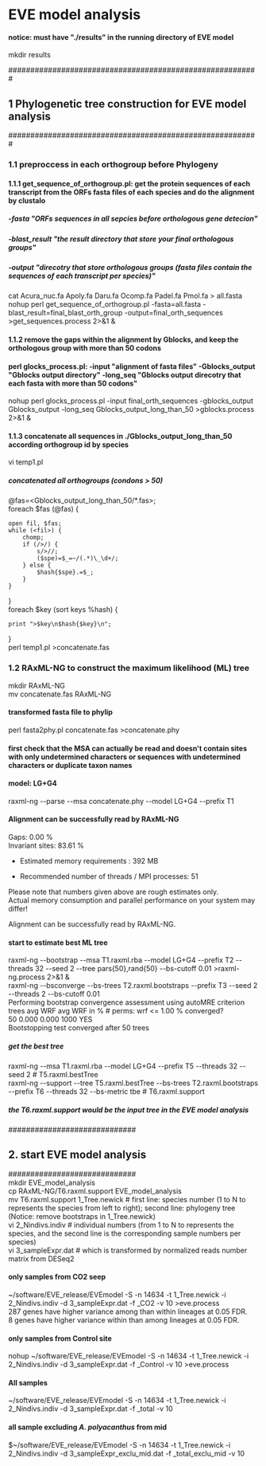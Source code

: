 EVE model analysis  
==================  
#### notice: must have "./results" in the running directory of EVE model  
mkdir results  

#########################################################  
## 1 Phylogenetic tree construction for EVE model analysis
#########################################################  
### 1.1 preproccess in each orthogroup before Phylogeny  
#### 1.1.1 get_sequence_of_orthogroup.pl: get the protein sequences of each transcript from the ORFs fasta files of each species and do the alignment by clustalo  
##### -fasta "ORFs sequences in all sepcies before orthologous gene detecion"  
##### -blast_result "the result directory that store your final orthologous groups"  
##### -output "direcotry that store orthologous groups (fasta files contain the sequences of each transcript per species)"  
cat Acura_nuc.fa Apoly.fa Daru.fa Ocomp.fa Padel.fa Pmol.fa > all.fasta  
nohup perl get_sequence_of_orthogroup.pl -fasta=all.fasta -blast_result=final_blast_orth_group -output=final_orth_sequences >get_sequences.process 2>&1 &  
#### 1.1.2 remove the gaps within the alignment by Gblocks, and keep the orthologous group with more than 50 codons  
#### perl glocks_process.pl: -input "alignment of fasta files" -Gblocks_output "Gblocks output directory" -long_seq "Gblocks output direcotry that each fasta with more than 50 codons"  
nohup perl glocks_process.pl -input final_orth_sequences -gblocks_output Gblocks_output -long_seq Gblocks_output_long_than_50 >gblocks.process 2>&1 &  
#### 1.1.3 concatenate all sequences in ./Gblocks_output_long_than_50 according orthogroup id by species  
vi temp1.pl  
##### concatenated all orthogroups (condons > 50)  
@fas=<Gblocks_output_long_than_50/*.fas>;  
foreach $fas (@fas) {  

	open fil, $fas;  
	while (<fil>) {  
		chomp;  
		if (/>/) {  
			s/>//;  
			($spe)=$_=~/(.*)\_\d+/;  
		} else {  
			$hash{$spe}.=$_;  
		}  
	}  
}  
foreach $key (sort keys %hash) {  

	print ">$key\n$hash{$key}\n";  
}  
perl temp1.pl >concatenate.fas  
  
### 1.2 RAxML-NG to construct the maximum likelihood (ML) tree  
mkdir RAxML-NG  
mv concatenate.fas RAxML-NG  
#### transformed fasta file to phylip  
perl fasta2phy.pl concatenate.fas >concatenate.phy  
#### first check that the MSA can actually be read and doesn't contain sites with only undetermined characters or sequences with undetermined characters or duplicate taxon names  
#### model: LG+G4  
raxml-ng --parse --msa concatenate.phy --model LG+G4 --prefix T1    
#### Alignment can be successfully read by RAxML-NG  
Gaps: 0.00 %  
Invariant sites: 83.61 %  
* Estimated memory requirements                : 392 MB  
  
* Recommended number of threads / MPI processes: 51  
  
Please note that numbers given above are rough estimates only.  
Actual memory consumption and parallel performance on your system may differ!  
  
Alignment can be successfully read by RAxML-NG.  
  
#### start to estimate best ML tree  
raxml-ng --bootstrap --msa T1.raxml.rba --model LG+G4 --prefix T2 --threads 32 --seed 2 --tree pars{50},rand{50} --bs-cutoff 0.01 >raxml-ng.process 2>&1 &  
raxml-ng --bsconverge --bs-trees T2.raxml.bootstraps --prefix T3 --seed 2 --threads 2 --bs-cutoff 0.01  
Performing bootstrap convergence assessment using autoMRE criterion  
    trees        avg WRF       avg WRF in %       # perms: wrf <= 1.00 %     converged?  
      50          0.000              0.000                         1000        YES  
Bootstopping test converged after 50 trees  
  
##### get the best tree
raxml-ng --msa T1.raxml.rba --model LG+G4 --prefix T5 --threads 32 --seed 2 # T5.raxml.bestTree  
raxml-ng --support --tree T5.raxml.bestTree --bs-trees T2.raxml.bootstraps --prefix T6 --threads 32 --bs-metric tbe	# T6.raxml.support  
##### the T6.raxml.support would be the input tree in the EVE model analysis  
  
#############################  
## 2. start EVE model analysis  
#############################  
mkdir EVE_model_analysis  
cp RAxML-NG/T6.raxml.support EVE_model_analysis  
mv T6.raxml.support 1_Tree.newick # first line: species number (1 to N to represents the species from left to right); second line: phylogeny tree (Notice: remove bootstraps in 1_Tree.newick)  
vi 2_Nindivs.indiv # individual numbers (from 1 to N to represents the species, and the second line is the corresponding sample numbers per species)  
vi 3_sampleExpr.dat # which is transformed by normalized reads number matrix from DESeq2  

#### only samples from CO2 seep  
~/software/EVE_release/EVEmodel -S -n 14634 -t 1_Tree.newick -i 2_Nindivs.indiv -d 3_sampleExpr.dat -f \_CO2 -v 10 >eve.process  
287 genes have higher variance among than within lineages at 0.05 FDR.   
8 genes have higher variance within than among lineages at 0.05 FDR.  

#### only samples from Control site  
nohup ~/software/EVE_release/EVEmodel -S -n 14634 -t 1_Tree.newick -i 2_Nindivs.indiv -d 3_sampleExpr.dat -f \_Control -v 10 >eve.process  

#### All samples
~/software/EVE_release/EVEmodel -S -n 14634 -t 1_Tree.newick -i 2_Nindivs.indiv -d 3_sampleExpr.dat -f _total -v 10  


#### all sample excluding _A. polyacanthus_ from mid  
$~/software/EVE_release/EVEmodel -S -n 14634 -t 1_Tree.newick -i 2_Nindivs.indiv -d 3_sampleExpr_exclu_mid.dat -f _total_exclu_mid -v 10  
